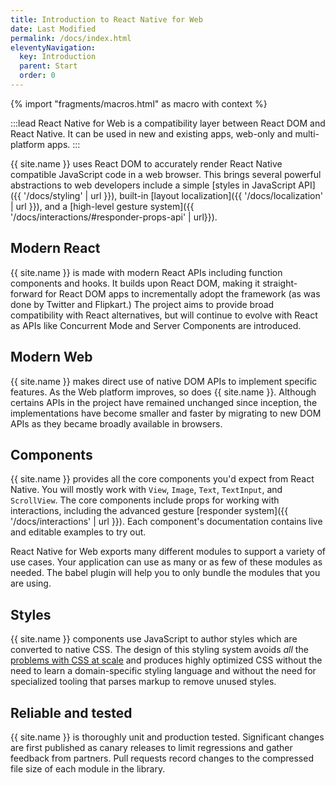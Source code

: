 ```yaml
---
title: Introduction to React Native for Web
date: Last Modified
permalink: /docs/index.html
eleventyNavigation:
  key: Introduction
  parent: Start
  order: 0
---
```


{% import "fragments/macros.html" as macro with context %}

:::lead
React Native for Web is a compatibility layer between React DOM and React Native. It can be used in new and existing apps, web-only and multi-platform apps.
:::

{{ site.name }} uses React DOM to accurately render React Native compatible JavaScript code in a web browser. This brings several powerful abstractions to web developers include a simple [styles in JavaScript API]({{ '/docs/styling' | url }}), built-in [layout localization]({{ '/docs/localization' | url }}), and a [high-level gesture system]({{ '/docs/interactions/#responder-props-api' | url}}).

## Modern React

{{ site.name }} is made with modern React APIs including function components and hooks. It builds upon React DOM, making it straight-forward for React DOM apps to incrementally adopt the framework (as was done by Twitter and Flipkart.) The project aims to provide broad compatibility with React alternatives, but will continue to evolve with React as APIs like Concurrent Mode and Server Components are introduced.

## Modern Web

{{ site.name }} makes direct use of native DOM APIs to implement specific features. As the Web platform improves, so does {{ site.name }}. Although certains APIs in the project have remained unchanged since inception, the implementations have become smaller and faster by migrating to new DOM APIs as they became broadly available in browsers.

## Components

{{ site.name }} provides all the core components you'd expect from React Native. You will mostly work with `View`, `Image`, `Text`, `TextInput`, and `ScrollView`. The core components include props for working with interactions, including the advanced gesture [responder system]({{ '/docs/interactions' | url }}). Each component's documentation contains live and editable examples to try out. 

React Native for Web exports many different modules to support a variety of use cases. Your application can use as many or as few of these modules as needed. The babel plugin will help you to only bundle the modules that you are using.

## Styles

{{ site.name }} components use JavaScript to author styles which are converted to native CSS. The design of this styling system avoids *all* the [problems with CSS at scale](https://speakerdeck.com/vjeux/react-css-in-js) and produces highly optimized CSS without the need to learn a domain-specific styling language and without the need for specialized tooling that parses markup to remove unused styles.

## Reliable and tested

{{ site.name }} is thoroughly unit and production tested. Significant changes are first published as canary releases to limit regressions and gather feedback from partners. Pull requests record changes to the compressed file size of each module in the library.
